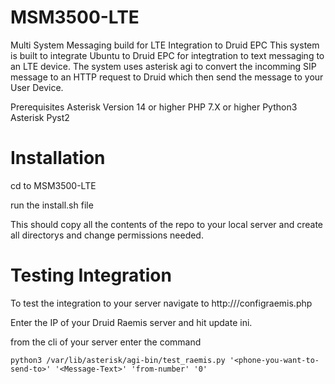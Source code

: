 # MSM3500-LTE
Multi System Messaging build for LTE Integration to Druid EPC
This system is built to integrate Ubuntu to Druid EPC for integtration to text messaging to an LTE device. The system uses asterisk agi to convert the incomming SIP message to an HTTP request to Druid which then send the message to your User Device. 

Prerequisites
  Asterisk Version 14 or higher
  PHP 7.X or higher
  Python3
  Asterisk Pyst2

# Installation 

cd to MSM3500-LTE

run the install.sh file 

This should copy all the contents of the repo to your local server and create all directorys and change permissions needed.

# Testing Integration
To test the integration to your server navigate to http://<your server ip>/configraemis.php

Enter the IP of your Druid Raemis server and hit update ini.

from the cli of your server enter the command

    python3 /var/lib/asterisk/agi-bin/test_raemis.py '<phone-you-want-to-send-to>' '<Message-Text>' 'from-number' '0'
    
    
